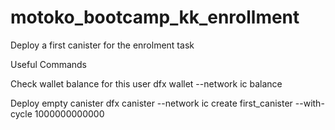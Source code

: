 # motoko_bootcamp_kk_enrollment
Deploy a first canister for the enrolment task


Useful Commands

Check wallet balance for this user
dfx wallet --network ic balance

Deploy empty canister
dfx canister --network ic create first_canister --with-cycle 1000000000000
